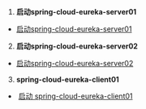 1. **启动spring-cloud-eureka-server01** 


- [启动spring-cloud-eureka-server01](spring-cloud-eureka-server01/spring-cloud-eureka-server/src/main/java/cn/withmes/spring/cloud/eureka/server01/SpringCloudEurekaServer01Application.java)



2. **启动spring-cloud-eureka-server02** 

-    [启动spring-cloud-eureka-server02](spring-cloud-eureka-server02/spring-cloud-eureka-server/src/main/java/cn/withmes/spring/cloud/eureka/server02/SpringCloudEurekaServer02Application.java)   



3. **spring-cloud-eureka-client01** 

- ​     [启动 spring-cloud-eureka-client01](spring-cloud-eureka-client01/src/main/java/cn/withmes/spring/cloud/eureka/client01/SpringCloudEurekaClient01Application.java)   


